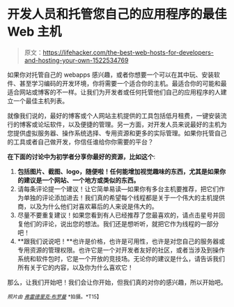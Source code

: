 # 开发人员和托管您自己的应用程序的最佳 Web 主机

> 原文：<https://lifehacker.com/the-best-web-hosts-for-developers-and-hosting-your-own-1522534769>

如果你对托管自己的 webapps 感兴趣，或者你想要一个可以在其中玩、安装软件、甚至学习编码的开发环境，你将需要一个适合你的主机。最适合你的可能和最适合网站或博客的不一样。让我们为开发者或任何托管他们自己的应用程序的人建立一个最佳主机列表。



就像我们说的，最好的博客或个人网站主机提供的工具包括低月租费，一键安装流行的博客或论坛软件，以及便捷的管理。另一方面，对开发人员来说最好的主机为您提供虚拟服务器、操作系统选择、专用资源和更多的实际管理。如果你托管自己的工具或者自己做开发，你信任谁给你你需要的平台？

**在下面的讨论中为初学者分享你最好的资源，比如这个**:

1.  **包括图片、截图、logo，随便啦！任何能增加视觉趣味的东西，尤其是如果你的建议是一个网站、一个地方或类似的东西。**
2.  请每条评论提一个建议！让它简单易读—如果你有多台主机要推荐，把它们作为单独的评论添加进去！我们真的希望每个线程都是关于一个伟大的主机提供商，以及为什么他们对喜欢幕后的人来说是伟大的。
3.  尽量不要重复建议！如果您看到有人已经推荐了您最喜欢的，请点击星号并回复他们的评论，说出您的想法。我们还是想听听，就把它作为线程的一部分吧！
4.  **跟我们说说吧！**也许是价格，也许是可用性，也许是对您自己的服务器或专用资源的管理权限。也许它是一个对开发者友好的社区，或者当涉及到操作系统和软件包时，它是一个开放的竞技场。无论你的建议是什么，请告诉我们所有关于它的内容，以及你为什么喜欢它！

那么，让我们开始吧！我们会让你开始，但我们真的对你的感兴趣，所以开始吧。

<small>*照片由*</small> [<small>*弗雷德里克·布罗曼*</small>](http://www.flickr.com/photos/broman/4413510556/) <small>*拍摄。*T15】</small>